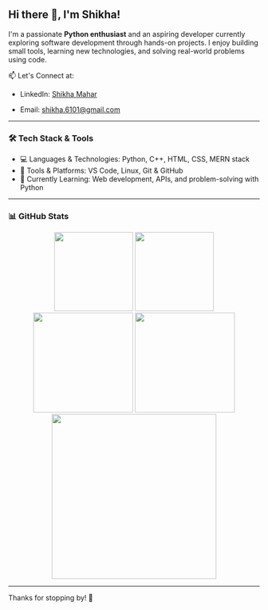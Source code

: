 ## Hi there 👋, I'm Shikha!

<!--
**ikh10/ikh10** is a ✨ _special_ ✨ repository because its `README.md` (this file) appears on your GitHub profile.

Here are some ideas to get you started:

- 🔭 I’m currently working on ...
- 🌱 I’m currently learning ...
- 👯 I’m looking to collaborate on ...
- 🤔 I’m looking for help with ...
- 💬 Ask me about ...
- 📫 How to reach me: ...
- 😄 Pronouns: ...
- ⚡ Fun fact: ...
-->
I'm a passionate **Python enthusiast** and an aspiring developer currently exploring software development through hands-on projects. I enjoy building small tools, learning new technologies, and solving real-world problems using code.

📫 Let's Connect at: 
- LinkedIn: [Shikha Mahar](www.linkedin.com/in/shikha-m-4b2142318)
<!-- - Portfolio: [your-portfolio](https://yourwebsite.com) -->
- Email: shikha.6101@gmail.com

---

### 🛠️ Tech Stack & Tools
- 💻 Languages & Technologies: Python, C++, HTML, CSS, MERN stack
- 🧰 Tools & Platforms: VS Code, Linux, Git & GitHub 
- 🌱 Currently Learning: Web development, APIs, and problem-solving with Python

---

### 📊 GitHub Stats
<!-- You can enable GitHub Readme Stats from https://github.com/anuraghazra/github-readme-stats -->
<div align="center">

  <!-- GitHub Summary Card -->
  <img height="158em" src="https://github-profile-summary-cards.vercel.app/api/cards/profile-details?username=ikh10&theme=tokyonight" />

  <!-- GitHub Stats -->
  <img height="158em" src="https://github-readme-stats.vercel.app/api?username=ikh10&show_icons=true&theme=tokyonight" />

  <!-- Top Languages -->
  <img height="200em" src="https://github-readme-stats.vercel.app/api/top-langs/?username=ikh10&layout=compact&theme=tokyonight" />

  <!-- GitHub Streak -->
  <img height="200em" src="https://streak-stats.demolab.com/?user=ikh10&theme=tokyonight" />

  <!-- Contribution Graph -->
  <img height="330em" src="https://github-readme-activity-graph.vercel.app/graph?username=ikh10&theme=tokyo-night" />

</div>


---
Thanks for stopping by! 🌟
